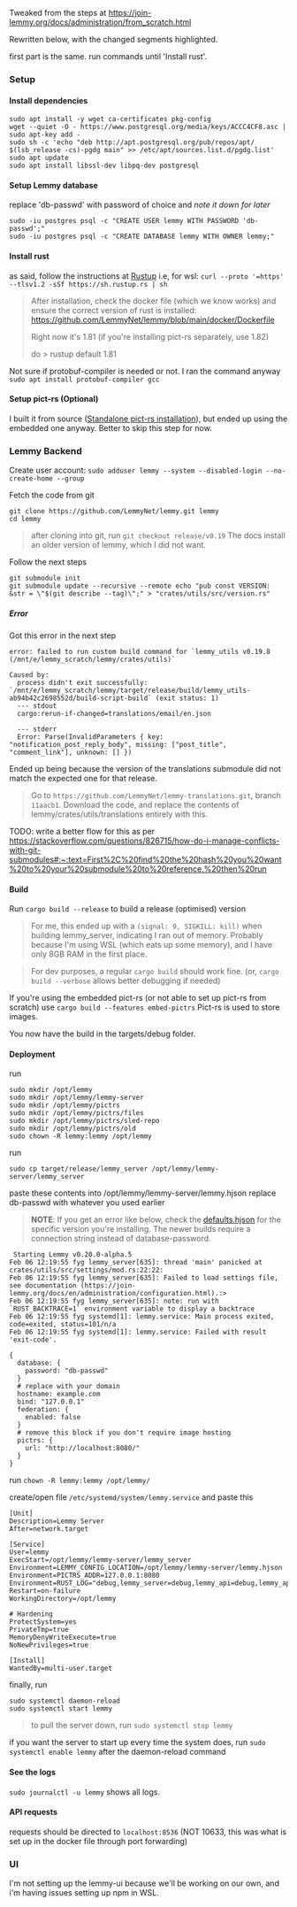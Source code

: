 Tweaked from the steps at https://join-lemmy.org/docs/administration/from_scratch.html

Rewritten below, with the changed segments highlighted.

first part is the same. run commands until 'Install rust'.

### Setup
#### Install dependencies
```
sudo apt install -y wget ca-certificates pkg-config
wget --quiet -O - https://www.postgresql.org/media/keys/ACCC4CF8.asc | sudo apt-key add -
sudo sh -c 'echo "deb http://apt.postgresql.org/pub/repos/apt/ $(lsb_release -cs)-pgdg main" >> /etc/apt/sources.list.d/pgdg.list'
sudo apt update
sudo apt install libssl-dev libpq-dev postgresql
```

#### Setup Lemmy database
replace 'db-passwd' with password of choice and *note it down for later*
```
sudo -iu postgres psql -c "CREATE USER lemmy WITH PASSWORD 'db-passwd';"
sudo -iu postgres psql -c "CREATE DATABASE lemmy WITH OWNER lemmy;"
```

#### Install rust
as said, follow the instructions at [Rustup](https://rustup.rs/)
i.e, for wsl:
`curl --proto '=https' --tlsv1.2 -sSf https://sh.rustup.rs | sh`
 
 >After installation, check the docker file (which we know works) and ensure the correct version of rust is installed: https://github.com/LemmyNet/lemmy/blob/main/docker/Dockerfile 
>
>Right now it's 1.81 (if you're installing pict-rs separately, use 1.82)
>
>do > rustup default 1.81

Not sure if protobuf-compiler is needed or not. I ran the command anyway
`sudo apt install protobuf-compiler gcc`

#### Setup pict-rs (Optional)
I built it from source ([Standalone pict-rs installation](https://join-lemmy.org/docs/administration/from_scratch.html#install-dependencies:~:text=Standalone%20pict%2Drs%20installation)), but ended up using the embedded one anyway. Better to skip this step for now.

### Lemmy Backend

Create user account: `sudo adduser lemmy --system --disabled-login --no-create-home --group`

Fetch the code from git
```
git clone https://github.com/LemmyNet/lemmy.git lemmy 
cd lemmy
```

>after cloning into git, run `git checkout release/v0.19`
>The docs install an older version of lemmy, which I did not want.

Follow the next steps

```
git submodule init 
git submodule update --recursive --remote echo "pub const VERSION: &str = \"$(git describe --tag)\";" > "crates/utils/src/version.rs"
```

##### Error 
Got this error in the next step
```
error: failed to run custom build command for `lemmy_utils v0.19.8 (/mnt/e/lemmy_scratch/lemmy/crates/utils)`

Caused by:
  process didn't exit successfully: `/mnt/e/lemmy_scratch/lemmy/target/release/build/lemmy_utils-ab94b42c2698552d/build-script-build` (exit status: 1)
  --- stdout
  cargo:rerun-if-changed=translations/email/en.json

  --- stderr
  Error: Parse(InvalidParameters { key: "notification_post_reply_body", missing: ["post_title", "comment_link"], unknown: [] })
  ```

Ended up being because the version of the translations submodule did not match the expected one for that release.

>Go to `https://github.com/LemmyNet/lemmy-translations.git`, branch `11aacb1`. 
>Download the code, and replace the contents of lemmy/crates/utils/translations entirely with this.

TODO: write a better flow for this as per https://stackoverflow.com/questions/826715/how-do-i-manage-conflicts-with-git-submodules#:~:text=First%2C%20find%20the%20hash%20you%20want%20to%20your%20submodule%20to%20reference.%20then%20run
#### Build
Run  `cargo build --release` to build a release (optimised) version

>For me, this ended up with a `(signal: 9, SIGKILL: kill)` when building lemmy_server, indicating I ran out of memory. Probably because I'm using WSL (which eats up some memory), and I have only 8GB RAM in the first place.

>For dev purposes, a regular `cargo build` should work fine. (or, `cargo build --verbose` allows better debugging if needed)

If you're using the embedded pict-rs (or not able to set up pict-rs from scratch) use `cargo build --features embed-pictrs` Pict-rs is used to store images.

You now have the build in the targets/debug folder. 

#### Deployment

run
```
sudo mkdir /opt/lemmy
sudo mkdir /opt/lemmy/lemmy-server
sudo mkdir /opt/lemmy/pictrs
sudo mkdir /opt/lemmy/pictrs/files
sudo mkdir /opt/lemmy/pictrs/sled-repo
sudo mkdir /opt/lemmy/pictrs/old
sudo chown -R lemmy:lemmy /opt/lemmy
```

run 
```
sudo cp target/release/lemmy_server /opt/lemmy/lemmy-server/lemmy_server
```

paste these contents into /opt/lemmy/lemmy-server/lemmy.hjson
replace db-passwd with whatever you used earlier

>**NOTE**: If you get an error like below, check the [defaults.hjson](https://github.com/LemmyNet/lemmy/blob/main/config/defaults.hjson) for the specific version you're installing.  The newer builds require a connection string instead of database-password.
```
 Starting Lemmy v0.20.0-alpha.5
Feb 06 12:19:55 fyg lemmy_server[635]: thread 'main' panicked at crates/utils/src/settings/mod.rs:22:22:
Feb 06 12:19:55 fyg lemmy_server[635]: Failed to load settings file, see documentation (https://join-lemmy.org/docs/en/administration/configuration.html).:>
Feb 06 12:19:55 fyg lemmy_server[635]: note: run with `RUST_BACKTRACE=1` environment variable to display a backtrace
Feb 06 12:19:55 fyg systemd[1]: lemmy.service: Main process exited, code=exited, status=101/n/a
Feb 06 12:19:55 fyg systemd[1]: lemmy.service: Failed with result 'exit-code'.
```

```
{
  database: {
    password: "db-passwd"
  }
  # replace with your domain
  hostname: example.com
  bind: "127.0.0.1"
  federation: {
    enabled: false
  }
  # remove this block if you don't require image hosting
  pictrs: {
    url: "http://localhost:8080/"
  }
}
```

run `chown -R lemmy:lemmy /opt/lemmy/`

create/open file `/etc/systemd/system/lemmy.service`
and paste this
```
[Unit]
Description=Lemmy Server
After=network.target

[Service]
User=lemmy
ExecStart=/opt/lemmy/lemmy-server/lemmy_server
Environment=LEMMY_CONFIG_LOCATION=/opt/lemmy/lemmy-server/lemmy.hjson
Environment=PICTRS_ADDR=127.0.0.1:8080
Environment=RUST_LOG="debug,lemmy_server=debug,lemmy_api=debug,lemmy_api_common=debug,lemmy_api_crud=debug,lemmy_apub=debug,lemmy_db_schema=debug,lemmy_db_views=debug,lemmy_db_views_actor=debug,lemmy_db_views_moderator=debug,lemmy_routes=debug,lemmy_utils=debug,lemmy_websocket=debug"
Restart=on-failure
WorkingDirectory=/opt/lemmy

# Hardening
ProtectSystem=yes
PrivateTmp=true
MemoryDenyWriteExecute=true
NoNewPrivileges=true

[Install]
WantedBy=multi-user.target
```

finally, run
```
sudo systemctl daemon-reload
sudo systemctl start lemmy
```

>to pull the server down, run
>`sudo systemctl stop lemmy`

if you want the server to start up every time the system does, run
`sudo systemctl enable lemmy` after the daemon-reload command

#### See the logs
`sudo journalctl -u lemmy` shows all logs.

#### API requests
requests should be directed to `localhost:8536` (NOT 10633, this was what is set up in the docker file through port forwarding)

### UI
I'm not setting up the lemmy-ui because we'll be working on our own, and i'm having issues setting up npm in WSL.